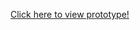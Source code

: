 <a href="https://htmlpreview.github.io/?https://github.com/marksleator/vr-menu-test/blob/master/index.html">Click here to view prototype!</a>
